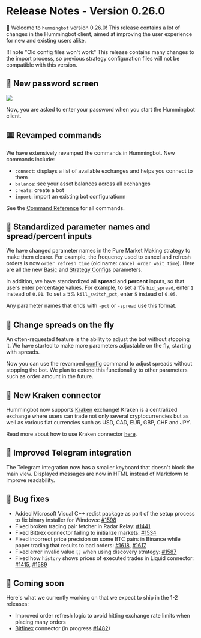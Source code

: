 # Release Notes - Version 0.26.0

🚀 Welcome to `hummingbot` version 0.26.0! This release contains a lot of changes in the Hummingbot client, aimed at improving the user experience for new and existing users alike.

!!! note "Old config files won't work"
    This release contains many changes to the import process, so previous strategy configuration files will not be compatible with this version.

## 🔐 New password screen
![](/assets/img/welcome.gif)

Now, you are asked to enter your password when you start the Hummingbot client.

## ⌨️ Revamped commands

We have extensively revamped the commands in Hummingbot. New commands include:

* `connect`: displays a list of available exchanges and helps you connect to them
* `balance`: see your asset balances across all exchanges
* `create`: create a bot
* `import`: import an existing bot configurationn

See the [Command Reference](/operation/commands-shortcuts/) for all commands.

## 🍱 Standardized parameter names and spread/percent inputs

We have changed parameter names in the Pure Market Making strategy to make them clearer. For example, the frequency used to cancel and refresh orders is now `order_refresh_time` (old name: `cancel_order_wait_time`). Here are all the new [Basic](/strategies/pure-market-making/#basic-configuration-parameters-and-walkthrough) and [Strategy Configs](/strategy-configs/) parameters.

In addition, we have standardized all **spread** and **percent** inputs, so that users enter percentage values. For example, to set a 1% `bid_spread`, enter `1` instead of `0.01`. To set a 5% `kill_switch_pct`, enter `5` instead of `0.05`.

Any parameter names that ends with `-pct` or `-spread` use this format.


## 💸 Change spreads on the fly

An often-requested feature is the ability to adjust the bot without stopping it. We have started to make more parameters adjustable on the fly, starting with spreads.

Now you can use the revamped [config](/strategies/pure-market-making/#configure-parameters-on-the-fly) command to adjust spreads without stopping the bot. We plan to extend this functionality to other parameters such as order amount in the future.

## 🔗 New Kraken connector

Hummingbot now supports [Kraken](https://www.kraken.com/) exchange! Kraken is a centralized exchange where users can trade not only several cryptocurrencies but as well as various fiat currencies such as USD, CAD, EUR, GBP, CHF and JPY.

Read more about how to use Kraken connector [here](/exchanges/kraken/).

## 📱 Improved Telegram integration

The Telegram integration now has a smaller keyboard that doesn't block the main view. Displayed messages are now in HTML instead of Markdown to improve readability.

## 🐞 Bug fixes

* Added Microsoft Visual C++ redist package as part of the setup process to fix binary installer for Windows: [#1598](https://github.com/hummingbot/hummingbot/pull/1598)
* Fixed broken trading pair fetcher in Radar Relay: [#1441](https://github.com/hummingbot/hummingbot/issues/1441)
* Fixed Bittrex connector failing to initialize markets: [#1534](https://github.com/hummingbot/hummingbot/issues/1534)
* Fixed incorrect price precision on some BTC pairs in Binance while paper trading that results to bad orders: [#1618](https://github.com/hummingbot/hummingbot/issues/1618), [#1617](https://github.com/hummingbot/hummingbot/issues/1617)
* Fixed error invalid value `[]` when using discovery strategy: [#1587](https://github.com/hummingbot/hummingbot/issues/1587)
* Fixed how `history` shows prices of executed trades in Liquid connector: [#1415](https://github.com/hummingbot/hummingbot/issues/1415), [#1589](https://github.com/hummingbot/hummingbot/issues/1589)


## 🚀 Coming soon

Here's what we currently working on that we expect to ship in the 1-2 releases:

* Improved order refresh logic to avoid hitting exchange rate limits when placing many orders
* [Bitfinex](https://www.bitfinex.com/) connector (in progress [#1482](https://github.com/hummingbot/hummingbot/pull/1482))
